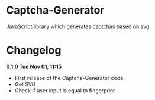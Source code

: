 # Captcha-Generator
JavaScript library which generates captchas based on svg

# Changelog
**0.1.0 Tue Nov 01, 11:15**
 - First release of the Captcha-Generator code.
 - Get SVG
 - Check if user input is equal to fingerprint
